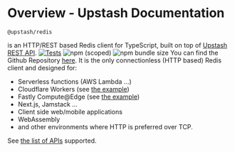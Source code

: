 # Overview - Upstash Documentation

```
@upstash/redis
```
 is an HTTP/REST based Redis client for TypeScript, built on top of [Upstash REST API](https://docs.upstash.com/features/restapi). [![Tests](https://github.com/upstash/upstash-redis/actions/workflows/tests.yaml/badge.svg)](https://github.com/upstash/upstash-redis/actions/workflows/tests.yaml) ![npm (scoped)](https://img.shields.io/npm/v/@upstash/redis) ![npm bundle size](https://img.shields.io/bundlephobia/minzip/@upstash/redis) You can find the Github Repository [here](https://github.com/upstash/upstash-redis). It is the only connectionless (HTTP based) Redis client and designed for:

-   Serverless functions (AWS Lambda …)
-   Cloudflare Workers (see [the example](https://github.com/upstash/upstash-redis/tree/master/examples/cloudflare-workers))
-   Fastly Compute@Edge (see [the example](https://github.com/upstash/upstash-redis/tree/master/examples/fastly))
-   Next.js, Jamstack …
-   Client side web/mobile applications
-   WebAssembly
-   and other environments where HTTP is preferred over TCP.

See [the list of APIs](https://docs.upstash.com/features/restapi#rest---redis-api-compatibility) supported.